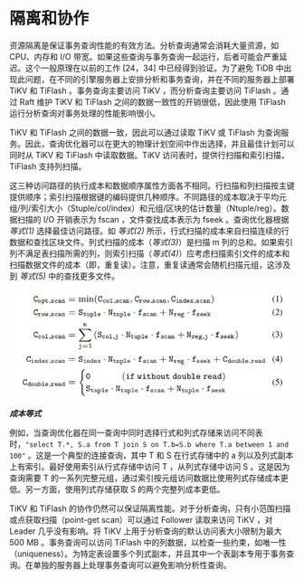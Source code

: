 # 隔离和协作

资源隔离是保证事务查询性能的有效方法。分析查询通常会消耗大量资源，如 CPU、内存和 I/O 带宽。如果这些查询与事务查询一起运行，后者可能会严重延迟。这个一般原理在以前的工作 [24，34] 中已经得到验证。为了避免 TiDB 中出现此问题，在不同的引擎服务器上安排分析和事务查询，并在不同的服务器上部署 TiKV 和 TiFlash 。事务查询主要访问 TiKV ，而分析查询主要访问 TiFlash 。通过 Raft 维护 TiKV 和 TiFlash 之间的数据一致性的开销很低，因此使用 TiFlash 运行分析查询对事务处理的性能影响很小。

TiKV 和 TiFlash 之间的数据一致，因此可以通过读取 TiKV 或 TiFlash 为查询服务。因此，查询优化器可以在更大的物理计划空间中作出选择，并且最佳计划可以同时从 TiKV 和 TiFlash 中读取数据。TiKV 访问表时，提供行扫描和索引扫描，TiFlash 支持列扫描。

这三种访问路径的执行成本和数据顺序属性方面各不相同。行扫描和列扫描按主键提供顺序；索引扫描根据键的编码提供几种顺序。不同路径的成本取决于平均元组/列/索引大小（Stuple/col/index）和元组/区块的估计数量（Ntuple/reg）。数据扫描的 I/O 开销表示为 fscan ，文件查找成本表示为 fseek 。查询优化器根据 *等式(1)* 选择最佳访问路径。如 *等式(2)* 所示，行式扫描的成本来自扫描连续的行数据和查找区块文件。列式扫描的成本（*等式(3)*）是扫描 m 列的总和。如果索引列不满足表扫描所需的列，则索引扫描（*等式(4)*）应考虑扫描索引文件的成本和扫描数据文件的成本（即，重复读）。注意，重复读通常会随机扫描元组，这涉及到 *等式(5)* 中的查找更多文件。

![equations-of-costs](../assets/equations-of-costs.png)

_**成本等式**_

例如，当查询优化器在同一查询中同时选择行式和列式存储来访问不同表时，`"select T.*, S.a from T join S on T.b=S.b where T.a between 1 and 100"` 。这是一个典型的连接查询，其中 T 和 S 在行式存储中的 a 列以及列式副本上有索引。最好使用索引从行式存储中访问 T ，从列式存储中访问 S 。这是因为查询需要 T 的一系列完整元组，通过索引按元组访问数据比使用列式存储成本更低。另一方面，使用列式存储获取 S 的两个完整列成本更低。

TiKV 和 TiFlash 的协作仍然可以保证隔离性能。对于分析查询，只有小范围扫描或点获取扫描（point-get scan）可以通过 Follower 读取来访问 TiKV ，对 Leader 几乎没有影响。将 TiKV 上用于分析查询的默认访问表大小限制为最大 500 MB 。事务查询可以访问 TiFlash 中的列数据，以检查一些约束，如唯一性（uniqueness）。为特定表设置多个列式副本，并且其中一个表副本专用于事务查询。在单独的服务器上处理事务查询可以避免影响分析性查询。
